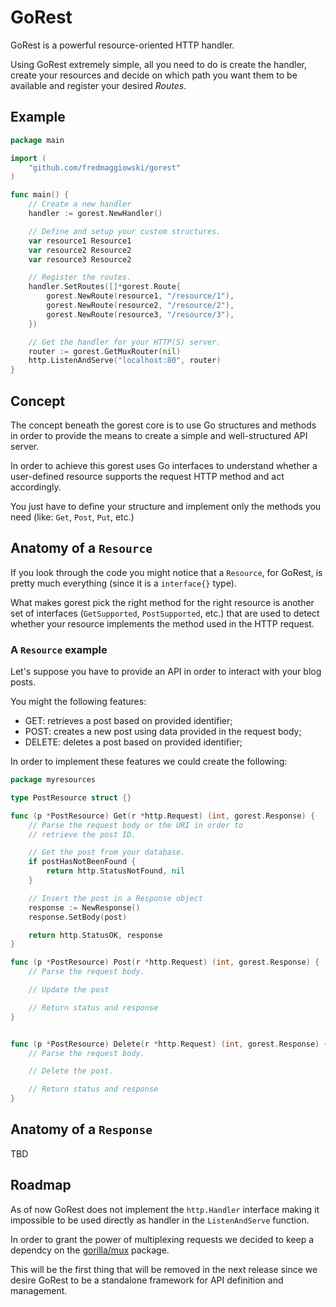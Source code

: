 # GoRest

GoRest is a powerful resource-oriented HTTP handler.

Using GoRest extremely simple, all you need to do is create the handler, create your resources and decide on which path you want them to be available and register your desired _Routes_.

## Example

```go
package main

import (
    "github.com/fredmaggiowski/gorest"
)

func main() {
    // Create a new handler
    handler := gorest.NewHandler()

    // Define and setup your custom structures.
    var resource1 Resource1
    var resource2 Resource2
    var resource3 Resource2

    // Register the routes.
    handler.SetRoutes([]*gorest.Route{
        gorest.NewRoute(resource1, "/resource/1"),
        gorest.NewRoute(resource2, "/resource/2"),
        gorest.NewRoute(resource3, "/resource/3"),
    })

    // Get the handler for your HTTP(S) server.
    router := gorest.GetMuxRouter(nil)
    http.ListenAndServe("localhost:80", router)
}
```

## Concept

The concept beneath the gorest core is to use Go structures and methods in order to provide the means to create a simple and well-structured API server.

In order to achieve this gorest uses Go interfaces to understand whether a user-defined resource supports the request HTTP method and act accordingly.

You just have to define your structure and implement only the methods you need (like: `Get`, `Post`, `Put`, etc.)

## Anatomy of a `Resource`

If you look through the code you might notice that a `Resource`, for GoRest, is pretty much everything (since it is a `interface{}` type).

What makes gorest pick the right method for the right resource is another set of interfaces (`GetSupported`, `PostSupported`, etc.) that are used to detect whether your resource implements the method used in the HTTP request.

### A `Resource` example

Let's suppose you have to provide an API in order to interact with your blog posts.

You might the following features:
 - GET: retrieves a post based on provided identifier;
 - POST: creates a new post using data provided in the request body;
 - DELETE: deletes a post based on provided identifier;

In order to implement these features we could create the following:

```go
package myresources

type PostResource struct {}

func (p *PostResource) Get(r *http.Request) (int, gorest.Response) {
    // Parse the request body or the URI in order to 
    // retrieve the post ID.

    // Get the post from your database.
    if postHasNotBeenFound {
        return http.StatusNotFound, nil
    }

    // Insert the post in a Response object
    response := NewResponse()
    response.SetBody(post)

    return http.StatusOK, response
}

func (p *PostResource) Post(r *http.Request) (int, gorest.Response) {
    // Parse the request body.

    // Update the post

    // Return status and response
}


func (p *PostResource) Delete(r *http.Request) (int, gorest.Response) {
    // Parse the request body.

    // Delete the post.

    // Return status and response
}
```

## Anatomy of a `Response`

TBD

## Roadmap

As of now GoRest does not implement the `http.Handler` interface making it impossible to be used directly as handler in the `ListenAndServe` function.

In order to grant the power of multiplexing requests we decided to keep a dependcy on the [gorilla/mux](https://github.com/gorilla/mux) package.

This will be the first thing that will be removed in the next release since we desire GoRest to be a standalone framework for API definition and management.

